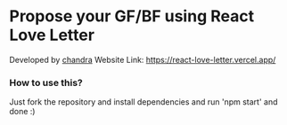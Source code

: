 # Propose your GF/BF using React Love Letter

Developed by [chandra](https://instagram.com/niihaaarrrr)
Website Link: https://react-love-letter.vercel.app/

### How to use this?
Just fork the repository and install dependencies and run 'npm start' and done :)

